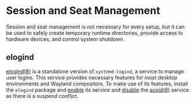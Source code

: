 # Session and Seat Management

Session and seat management is not necessary for every setup, but it can be used
to safely create temporary runtime directories, provide access to hardware
devices, and control system shutdown.

## elogind

[elogind(8)](https://man.voidlinux.org/elogind.8) is a standalone version of
`systemd-logind`, a service to manage user logins. This service provides
necessary features for most desktop environments and Wayland compositors. To
make use of its features, install the `elogind` package and
[enable](../services/index.md) its service and [disable](../services/index.md)
the [acpid(8)](https://man.voidlinux.org/acpid) service as there is a suspend
conflict.
